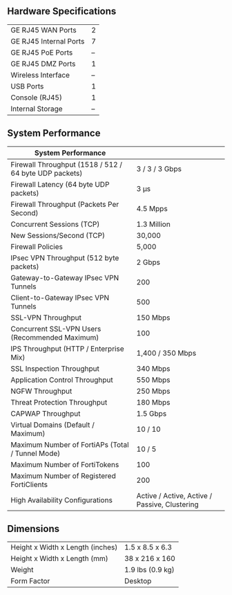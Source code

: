 
## Hardware Specifications

|                        |                          |
|------------------------|--------------------------|
| GE RJ45 WAN Ports      | 2                        |
| GE RJ45 Internal Ports| 7                        |
| GE RJ45 PoE Ports     | –                        |
| GE RJ45 DMZ Ports     | 1                        |
| Wireless Interface    | –                        |
| USB Ports             | 1                        |
| Console (RJ45)        | 1                        |
| Internal Storage      | –                        |

## System Performance

| System Performance                                          |                                      |
|-------------------------------------------------------------|--------------------------------------|
| Firewall Throughput (1518 / 512 / 64 byte UDP packets)      | 3 / 3 / 3 Gbps                       |
| Firewall Latency (64 byte UDP packets)                     | 3 μs                                 |
| Firewall Throughput (Packets Per Second)                    | 4.5 Mpps                             |
| Concurrent Sessions (TCP)                                  | 1.3 Million                          |
| New Sessions/Second (TCP)                                  | 30,000                               |
| Firewall Policies                                          | 5,000                                |
| IPsec VPN Throughput (512 byte packets)                    | 2 Gbps                               |
| Gateway-to-Gateway IPsec VPN Tunnels                       | 200                                  |
| Client-to-Gateway IPsec VPN Tunnels                        | 500                                  |
| SSL-VPN Throughput                                         | 150 Mbps                             |
| Concurrent SSL-VPN Users (Recommended Maximum)             | 100                                  |
| IPS Throughput (HTTP / Enterprise Mix)                     | 1,400 / 350 Mbps                    |
| SSL Inspection Throughput                                  | 340 Mbps                            |
| Application Control Throughput                             | 550 Mbps                            |
| NGFW Throughput                                            | 250 Mbps                            |
| Threat Protection Throughput                               | 180 Mbps                            |
| CAPWAP Throughput                                          | 1.5 Gbps                            |
| Virtual Domains (Default / Maximum)                        | 10 / 10                             |
| Maximum Number of FortiAPs (Total / Tunnel Mode)           | 10 / 5                              |
| Maximum Number of FortiTokens                              | 100                                 |
| Maximum Number of Registered FortiClients                  | 200                                 |
| High Availability Configurations                           | Active / Active, Active / Passive, Clustering |

## Dimensions

|                                       |                               |
|---------------------------------------|-------------------------------|
| Height x Width x Length (inches)      | 1.5 x 8.5 x 6.3               |
| Height x Width x Length (mm)          | 38 x 216 x 160                |
| Weight                                | 1.9 lbs (0.9 kg)              |
| Form Factor                           | Desktop                       |
